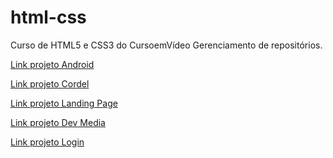 # html-css

 Curso de HTML5 e CSS3 do CursoemVídeo
 Gerenciamento de repositórios.

<a href="https://felipeoak1.github.io/projeto-android/">Link projeto Android</a>

<a href="https://felipeoak1.github.io/projeto-cordel/">Link projeto Cordel</a>

<a href="https://felipeoak1.github.io/landing-page/">Link projeto Landing Page</a>

<a href="https://felipeoak1.github.io/projeto-dev-media/">Link projeto Dev Media</a>

<a href="https://felipeoak1.github.io/projeto-login/">Link projeto Login</a>